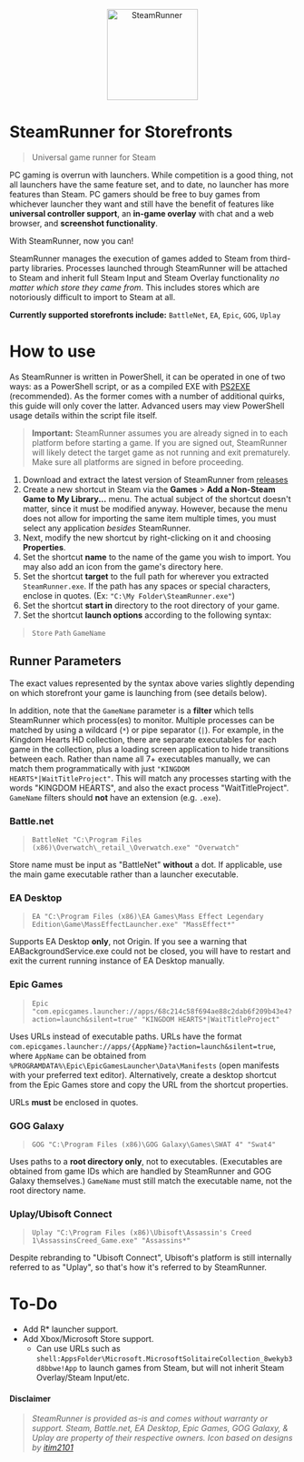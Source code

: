 <p align="center">
    <img width="160" height="160" src="https://github.com/Lulech23/SteamRunner/blob/main/bin/SteamRunner.ico?raw=true" title="SteamRunner" style="max-width:100%;">
</p>

# SteamRunner for Storefronts
> Universal game runner for Steam

PC gaming is overrun with launchers. While competition is a good thing, not all launchers have the same feature set, and to date, no launcher has more features than Steam. PC gamers should be free to buy games from whichever launcher they want and still have the benefit of features like **universal controller support**, an **in-game overlay** with chat and a web browser, and **screenshot functionality**.

With SteamRunner, now you can!

SteamRunner manages the execution of games added to Steam from third-party libraries. Processes launched through SteamRunner will be attached to Steam and inherit full Steam Input and Steam Overlay functionality *no matter which store they came from*. This includes stores which are notoriously difficult to import to Steam at all.

**Currently supported storefronts include:** `BattleNet`, `EA`, `Epic`, `GOG`, `Uplay`

# How to use
As SteamRunner is written in PowerShell, it can be operated in one of two ways: as a PowerShell script, or as a compiled EXE with [PS2EXE](https://github.com/MScholtes/PS2EXE) (recommended). As the former comes with a number of additional quirks, this guide will only cover the latter. Advanced users may view PowerShell usage details within the script file itself.

> **Important:** SteamRunner assumes you are already signed in to each platform before starting a game. If you are signed out, SteamRunner will likely detect the target game as not running and exit prematurely. Make sure all platforms are signed in before proceeding.

1. Download and extract the latest version of SteamRunner from [releases](https://github.com/Lulech23/SteamRunner/releases/latest)
2. Create a new shortcut in Steam via the **Games** \> **Add a Non-Steam Game to My Library...** menu. The actual subject of the shortcut doesn't matter, since it must be modified anyway. However, because the menu does not allow for importing the same item multiple times, you must select any application *besides* SteamRunner.
3. Next, modify the new shortcut by right-clicking on it and choosing **Properties**.
4. Set the shortcut **name** to the name of the game you wish to import. You may also add an icon from the game's directory here.
5. Set the shortcut **target** to the full path for wherever you extracted `SteamRunner.exe`. If the path has any spaces or special characters, enclose in quotes. (Ex: `"C:\My Folder\SteamRunner.exe"`)
6. Set the shortcut **start in** directory to the root directory of your game.
7. Set the shortcut **launch options** according to the following syntax:

> `Store` `Path` `GameName`

## Runner Parameters
The exact values represented by the syntax above varies slightly depending on which storefront your game is launching from (see details below).

In addition, note that the `GameName` parameter is a **filter** which tells SteamRunner which process(es) to monitor. Multiple processes can be matched by using a wildcard (`*`) or pipe separator (`|`). For example, in the Kingdom Hearts HD collection, there are separate executables for each game in the collection, plus a loading screen application to hide transitions between each. Rather than name all 7+ executables manually, we can match them programmatically with just `"KINGDOM HEARTS*|WaitTitleProject"`. This will match any processes starting with the words "KINGDOM HEARTS", and also the exact process "WaitTitleProject". `GameName` filters should **not** have an extension (e.g. `.exe`).

### Battle.net
> `BattleNet "C:\Program Files (x86)\Overwatch\_retail_\Overwatch.exe" "Overwatch"`

Store name must be input as "BattleNet" **without** a dot. If applicable, use the main game executable rather than a launcher executable.

### EA Desktop
> `EA "C:\Program Files (x86)\EA Games\Mass Effect Legendary Edition\Game\MassEffectLauncher.exe" "MassEffect*"`

Supports EA Desktop **only**, not Origin. If you see a warning that EABackgroundService.exe could not be closed, you will have to restart and exit the current running instance of EA Desktop manually.

### Epic Games
> `Epic "com.epicgames.launcher://apps/68c214c58f694ae88c2dab6f209b43e4?action=launch&silent=true" "KINGDOM HEARTS*|WaitTitleProject"`

Uses URLs instead of executable paths. URLs have the format `com.epicgames.launcher://apps/{AppName}?action=launch&silent=true`, where `AppName` can be obtained from `%PROGRAMDATA%\Epic\EpicGamesLauncher\Data\Manifests` (open manifests with your preferred text editor). Alternatively, create a desktop shortcut from the Epic Games store and copy the URL from the shortcut properties.

URLs **must** be enclosed in quotes.

### GOG Galaxy
> `GOG "C:\Program Files (x86)\GOG Galaxy\Games\SWAT 4" "Swat4"`

Uses paths to a **root directory only**, not to executables. (Executables are obtained from game IDs which are handled by SteamRunner and GOG Galaxy themselves.) `GameName` must still match the executable name, not the root directory name.

### Uplay/Ubisoft Connect
> `Uplay "C:\Program Files (x86)\Ubisoft\Assassin's Creed 1\AssassinsCreed_Game.exe" "Assassins*"`

Despite rebranding to "Ubisoft Connect", Ubisoft's platform is still internally referred to as "Uplay", so that's how it's referred to by SteamRunner.

# To-Do
* Add R\* launcher support.
* Add Xbox/Microsoft Store support.
    * Can use URLs such as `shell:AppsFolder\Microsoft.MicrosoftSolitaireCollection_8wekyb3d8bbwe!App` to launch games from Steam, but will not inherit Steam Overlay/Steam Input/etc.

#### Disclaimer
> *SteamRunner is provided as-is and comes without warranty or support. Steam, Battle.net, EA Desktop, Epic Games, GOG Galaxy, & Uplay are property of their respective owners. Icon based on designs by [itim2101](https://freeicons.io/plumber-tools-icon-set-2/valve-pipes-water-industry-gas-pipe-icon-266605)*
